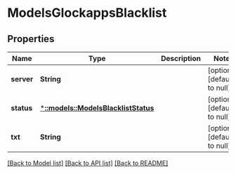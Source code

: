 # ModelsGlockappsBlacklist

## Properties
Name | Type | Description | Notes
------------ | ------------- | ------------- | -------------
**server** | **String** |  | [optional] [default to null]
**status** | [***::models::ModelsBlacklistStatus**](models.BlacklistStatus.md) |  | [optional] [default to null]
**txt** | **String** |  | [optional] [default to null]

[[Back to Model list]](../README.md#documentation-for-models) [[Back to API list]](../README.md#documentation-for-api-endpoints) [[Back to README]](../README.md)


